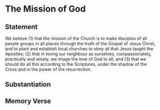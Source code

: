 # The Mission of God

## Statement
We believe (1) that the mission of the Church is to make disciples of all people groups in all places through the truth of the Gospel of Jesus Christ, and to plant and establish local churches to obey all that Jesus taught the Apostles; (2) that in loving our neighbour as ourselves, compassionately, practically and wisely, we image the love of God to all; and (3) that we should do all this according to the Scriptures, under the shadow of the Cross and in the power of the resurrection.

## Substantiation

## Memory Verse